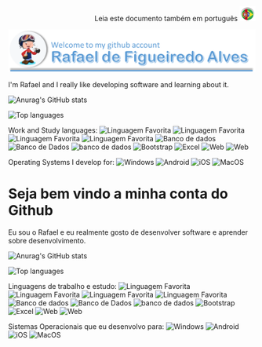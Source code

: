 <p align="right">Leia este documento também em português <a href="https://www.google.com"><img src="https://github.com/rafael-figueiredo-alves/rafael-figueiredo-alves/blob/main/Images/en/Portuguese.png" height="30" with="40"></a></p>

![Top_banner_introduction](https://github.com/rafael-figueiredo-alves/rafael-figueiredo-alves/blob/main/Images/en/Intro.png)


I'm Rafael and I really like developing software and learning about it.

![Anurag's GitHub stats](https://github-readme-stats.vercel.app/api?username=rafael-figueiredo-alves&show_icons=true)

![Top languages](https://github-readme-stats.vercel.app/api/top-langs/?username=rafael-figueiredo-alves&custom_title=Languages+Used+in+Projects)
</p>

Work and Study languages: ![Linguagem Favorita](https://img.shields.io/badge/-Delphi-blue?style=for-the-badge&logo=Delphi) ![Linguagem Favorita](https://img.shields.io/badge/-ReactJS-black?style=for-the-badge&logo=React) ![Linguagem Favorita](https://img.shields.io/badge/-JavaScript-blue?style=for-the-badge&logo=JavaScript) ![Linguagem Favorita](https://img.shields.io/badge/-Python-yellow?style=for-the-badge&logo=Python) ![Banco de dados](https://img.shields.io/badge/MongoDB-4EA94B?style=for-the-badge&logo=mongodb&logoColor=white) ![Banco de Dados](https://img.shields.io/badge/SQLite-07405E?style=for-the-badge&logo=sqlite&logoColor=white) ![banco de dados](https://img.shields.io/badge/MySQL-00000F?style=for-the-badge&logo=mysql&logoColor=white) ![Bootstrap](https://img.shields.io/badge/Bootstrap-563D7C?style=for-the-badge&logo=bootstrap&logoColor=white) ![Excel](https://img.shields.io/badge/Microsoft_Excel-217346?style=for-the-badge&logo=microsoft-excel&logoColor=white) ![Web](	https://img.shields.io/badge/HTML-239120?style=for-the-badge&logo=html5&logoColor=white) ![Web](https://img.shields.io/badge/CSS-239120?&style=for-the-badge&logo=css3&logoColor=white)

Operating Systems I develop for: ![Windows](https://img.shields.io/badge/Windows-0078D6?style=for-the-badge&logo=windows&logoColor=white) ![Android](https://img.shields.io/badge/Android-3DDC84?style=for-the-badge&logo=android&logoColor=white) ![iOS](https://img.shields.io/badge/iOS-000000?style=for-the-badge&logo=ios&logoColor=white) ![MacOS](https://img.shields.io/badge/-MacOS-Black?style=for-the-badge&logo=apple&logoColor=white)

# Seja bem vindo a minha conta do Github

Eu sou o Rafael e eu realmente gosto de desenvolver software e aprender sobre desenvolvimento.

![Anurag's GitHub stats](https://github-readme-stats.vercel.app/api?username=rafael-figueiredo-alves&custom_title=Estatísticas+do+Github+do+Rafael+Alves&show_icons=true)

![Top languages](https://github-readme-stats.vercel.app/api/top-langs/?username=rafael-figueiredo-alves&custom_title=Linguagens+Usadas+nos+Projetos)

Linguagens de trabalho e estudo: ![Linguagem Favorita](https://img.shields.io/badge/-Delphi-blue?style=for-the-badge&logo=Delphi) ![Linguagem Favorita](https://img.shields.io/badge/-ReactJS-black?style=for-the-badge&logo=React) ![Linguagem Favorita](https://img.shields.io/badge/-JavaScript-blue?style=for-the-badge&logo=JavaScript) ![Linguagem Favorita](https://img.shields.io/badge/-Python-yellow?style=for-the-badge&logo=Python) ![Banco de dados](https://img.shields.io/badge/MongoDB-4EA94B?style=for-the-badge&logo=mongodb&logoColor=white) ![Banco de Dados](https://img.shields.io/badge/SQLite-07405E?style=for-the-badge&logo=sqlite&logoColor=white) ![banco de dados](https://img.shields.io/badge/MySQL-00000F?style=for-the-badge&logo=mysql&logoColor=white) ![Bootstrap](https://img.shields.io/badge/Bootstrap-563D7C?style=for-the-badge&logo=bootstrap&logoColor=white) ![Excel](https://img.shields.io/badge/Microsoft_Excel-217346?style=for-the-badge&logo=microsoft-excel&logoColor=white) ![Web](	https://img.shields.io/badge/HTML-239120?style=for-the-badge&logo=html5&logoColor=white) ![Web](https://img.shields.io/badge/CSS-239120?&style=for-the-badge&logo=css3&logoColor=white)

Sistemas Operacionais que eu desenvolvo para: ![Windows](https://img.shields.io/badge/Windows-0078D6?style=for-the-badge&logo=windows&logoColor=white) ![Android](https://img.shields.io/badge/Android-3DDC84?style=for-the-badge&logo=android&logoColor=white) ![iOS](https://img.shields.io/badge/iOS-000000?style=for-the-badge&logo=ios&logoColor=white) ![MacOS](https://img.shields.io/badge/-MacOS-Black?style=for-the-badge&logo=apple&logoColor=white)